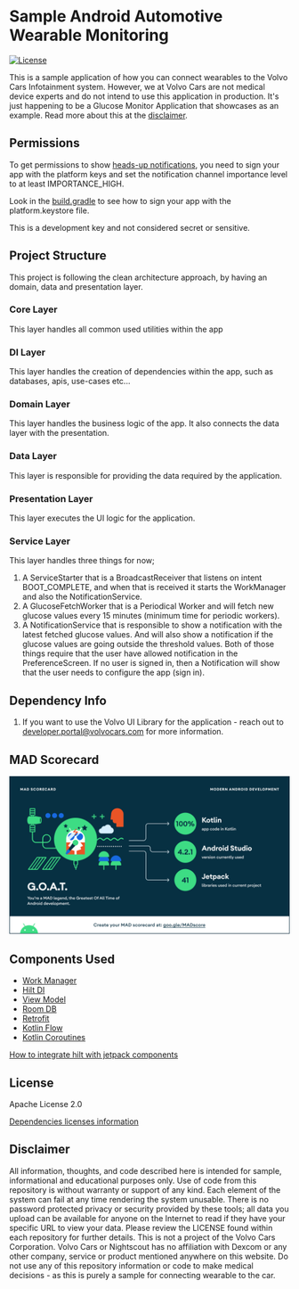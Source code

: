 # Sample Android Automotive Wearable Monitoring

[![License](https://img.shields.io/badge/License-Apache%202.0-blue.svg)](https://github.com/volvo-cars/sample-android-automotive-wearable-monitoring/blob/main/LICENSE.md)

This is a sample application of how you can connect wearables to the Volvo Cars Infotainment system.
However, we at Volvo Cars are not medical device experts and do not intend to use this application
in production. It's just happening to be a Glucose Monitor Application that showcases as an example.
Read more about this at the [disclaimer](#disclaimer).

## Permissions

To get permissions to
show [heads-up notifications](https://developer.android.com/training/cars/notifications#hun), you
need to sign your app with the platform keys and set the notification channel importance level to at
least IMPORTANCE_HIGH.

Look in the [build.gradle](./automotive/build.gradle) to see how to sign your app with the
platform.keystore file.

This is a development key and not considered secret or sensitive.

## Project Structure

This project is following the clean architecture approach, by having an domain, data and
presentation layer.

### Core Layer

This layer handles all common used utilities within the app

### DI Layer

This layer handles the creation of dependencies within the app, such as databases, apis, use-cases
etc...

### Domain Layer

This layer handles the business logic of the app. It also connects the data layer with the
presentation.

### Data Layer

This layer is responsible for providing the data required by the application.

### Presentation Layer

This layer executes the UI logic for the application.

### Service Layer

This layer handles three things for now;

1. A ServiceStarter that is a BroadcastReceiver that listens on intent BOOT_COMPLETE, and when that
   is received it starts the WorkManager and also the NotificationService.
2. A GlucoseFetchWorker that is a Periodical Worker and will fetch new glucose values every 15
   minutes (minimum time for periodic workers).
3. A NotificationService that is responsible to show a notification with the latest fetched glucose
   values. And will also show a notification if the glucose values are going outside the threshold
   values. Both of those things require that the user have allowed notification in the
   PreferenceScreen. If no user is signed in, then a Notification will show that the user needs to
   configure the app (sign in).

## Dependency Info

1. If you want to use the Volvo UI Library for the application - reach out to
   developer.portal@volvocars.com for more information.

## MAD Scorecard

![MAD Scores summary](assets/mad_scorecard/summary.png "MAD scoreboard summary")

## Components Used

- [Work Manager](https://developer.android.com/topic/libraries/architecture/workmanager)
- [Hilt DI](https://developer.android.com/training/dependency-injection/hilt-android)
- [View Model](https://developer.android.com/topic/libraries/architecture/viewmodel)
- [Room DB](https://developer.android.com/training/data-storage/room)
- [Retrofit](https://square.github.io/retrofit/)
- [Kotlin Flow](https://developer.android.com/kotlin/flow)
- [Kotlin Coroutines](https://developer.android.com/kotlin/coroutines)

[How to integrate hilt with jetpack components](https://developer.android.com/training/dependency-injection/hilt-jetpack)

## License

Apache License 2.0

[Dependencies licenses information](/automotive/src/main/resources/aboutlibraries.json)

## Disclaimer

All information, thoughts, and code described here is intended for sample, informational and
educational purposes only. Use of code from this repository is without warranty or support of any
kind. Each element of the system can fail at any time rendering the system unusable. There is no
password protected privacy or security provided by these tools; all data you upload can be available
for anyone on the Internet to read if they have your specific URL to view your data. Please review
the LICENSE found within each repository for further details. This is not a project of the Volvo
Cars Corporation. Volvo Cars or Nightscout has no affiliation with Dexcom or any other company,
service or product mentioned anywhere on this website. Do not use any of this repository information
or code to make medical decisions - as this is purely a sample for connecting wearable to the car.

